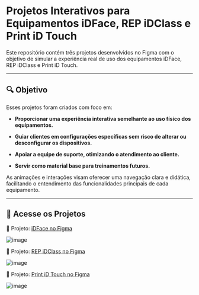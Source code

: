 # Projetos Interativos para Equipamentos iDFace, REP iDClass e Print iD Touch

Este repositório contém três projetos desenvolvidos no Figma com o objetivo de simular a experiência real de uso dos equipamentos iDFace, REP iDClass e Print iD Touch.

---

## 🔍 Objetivo

Esses projetos foram criados com foco em:

- **Proporcionar uma experiência interativa semelhante ao uso físico dos equipamentos.**

- **Guiar clientes em configurações específicas sem risco de alterar ou desconfigurar os dispositivos.**

- **Apoiar a equipe de suporte, otimizando o atendimento ao cliente.**

- **Servir como material base para treinamentos futuros.**

As animações e interações visam oferecer uma navegação clara e didática, facilitando o entendimento das funcionalidades principais de cada equipamento.

---

## 🔗 Acesse os Projetos

🔗 Projeto: [iDFace no Figma](https://www.figma.com/proto/2dD5FbnVcHnP0VrYsx0C0W/iDFace?page-id=0%3A1&node-id=1-2&viewport=176%2C189%2C0.42&t=oSjpO8Eb4PVllVoL-8&scaling=scale-down&content-scaling=fixed&hide-ui=1)

![image](https://github.com/user-attachments/assets/2bfea1f2-597b-4b26-8759-02c0d0313ac1)


🔗 Projeto: [REP iDClass no Figma](https://www.figma.com/proto/Arb0wumQ3kHME2INFbWIzA/REP-iDClass?page-id=0%3A1&type=design&node-id=56-4&viewport=304%2C256%2C0.2&t=acayojU9MxuuDrw6-8&scaling=contain&starting-point-node-id=51%3A2&hide-ui=1)

![image](https://github.com/user-attachments/assets/d3d5ea95-db12-400f-85aa-21519c4a2fc8)


🔗 Projeto: [Print iD Touch no Figma](https://www.figma.com/proto/c09M8daqoroSujEM11aHAD/PrintiDTouch?page-id=0%3A1&type=design&node-id=1-3&viewport=291%2C122%2C0.08&t=uO78yoLJbckiphB4-8&scaling=contain&starting-point-node-id=61%3A108&hide-ui=1)

![image](https://github.com/user-attachments/assets/1e57ff5d-c466-481a-bae2-62cb31d1b8ef)


